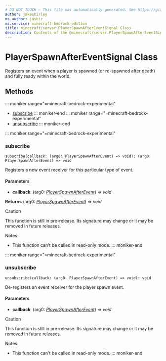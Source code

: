 ```yaml
---
# DO NOT TOUCH — This file was automatically generated. See https://github.com/mojang/minecraftapidocsgenerator to modify descriptions, examples, etc.
author: jakeshirley
ms.author: jashir
ms.service: minecraft-bedrock-edition
title: minecraft/server.PlayerSpawnAfterEventSignal Class
description: Contents of the @minecraft/server.PlayerSpawnAfterEventSignal class.
---
```

# PlayerSpawnAfterEventSignal Class

Registers an event when a player is spawned (or re-spawned after death) and fully ready within the world.

## Methods
::: moniker range="=minecraft-bedrock-experimental"
- [subscribe](#subscribe)
::: moniker-end
::: moniker range="=minecraft-bedrock-experimental"
- [unsubscribe](#unsubscribe)
::: moniker-end

::: moniker range="=minecraft-bedrock-experimental"
### **subscribe**
`
subscribe(callback: (arg0: PlayerSpawnAfterEvent) => void): (arg0: PlayerSpawnAfterEvent) => void
`

Registers a new event receiver for this particular type of event.

#### **Parameters**
- **callback**: (arg0: [*PlayerSpawnAfterEvent*](PlayerSpawnAfterEvent.md)) => *void*

**Returns** (arg0: [*PlayerSpawnAfterEvent*](PlayerSpawnAfterEvent.md)) => *void*

> [!CAUTION]
> This function is still in pre-release.  Its signature may change or it may be removed in future releases.
  
Notes:
- This function can't be called in read-only mode.
::: moniker-end

::: moniker range="=minecraft-bedrock-experimental"
### **unsubscribe**
`
unsubscribe(callback: (arg0: PlayerSpawnAfterEvent) => void): void
`

De-registers an event receiver for the player spawn event.

#### **Parameters**
- **callback**: (arg0: [*PlayerSpawnAfterEvent*](PlayerSpawnAfterEvent.md)) => *void*

> [!CAUTION]
> This function is still in pre-release.  Its signature may change or it may be removed in future releases.
  
Notes:
- This function can't be called in read-only mode.
::: moniker-end
